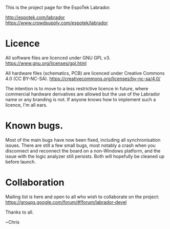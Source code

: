 This is the project page for the EspoTek Labrador. 

http://espotek.com/labrador
https://www.crowdsupply.com/espotek/labrador

# Licence
All software files are licenced under GNU GPL v3.  https://www.gnu.org/licenses/gpl.html

All hardware files (schematics, PCB) are licenced under Creative Commons 4.0 (CC BY-NC-SA).  https://creativecommons.org/licenses/by-nc-sa/4.0/

The intention is to move to a less restrictive licence in future, where commercial hardware derivatives are allowed but the use of the Labrador name or any branding is not.  If anyone knows how to implement such a licence, I'm all ears.

# Known bugs.
Most of the main bugs have now been fixed, including all synchronisation issues.
There are still a few small bugs, most notably a crash when you disconnect and reconnect the board on a non-Windows platform, and the issue with the logic analyzer still persists.  Both will hopefully be cleaned up before launch.

# Collaboration
Mailing list is here and open to all who wish to collaborate on the project:
https://groups.google.com/forum/#!forum/labrador-devel

Thanks to all.

~Chris

